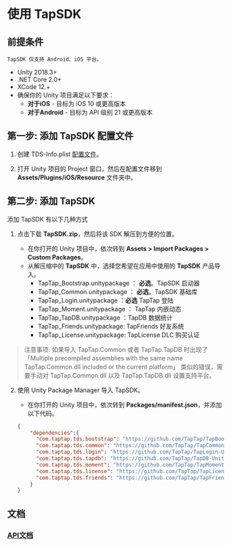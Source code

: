 # 使用 TapSDK

## 前提条件

    TapSDK 仅支持 Android、iOS 平台。

* Unity 2018.3+
* .NET Core 2.0+
* XCode 12.+
* 确保你的 Unity 项目满足以下要求：
    * **对于iOS** - 目标为 iOS 10 或更高版本
    * **对于Android** - 目标为 API 级别 21 或更高版本

## **第一步:** 添加 TapSDK 配置文件

1. 创建 TDS-Info.plist [配置文件](./CONFIG.md)。

2. 打开 Unity 项目的 Project 窗口，然后在配置文件移到 **Assets/Plugins/iOS/Resource** 文件夹中。

## **第二步:** 添加 TapSDK

添加 TapSDK 有以下几种方式

1. 点击下载 **TapSDK.zip**，然后将该 SDK 解压到方便的位置。

    * 在你打开的 Unity 项目中，依次转到 **Assets > Import Packages > Custom Packages**。
    * 从解压缩中的 **TapSDK** 中，选择您希望在应用中使用的 **TapSDK** 产品导入。
        * TapTap_Bootstrap.unitypackage ： **必选**。TapSDK 启动器
        * TapTap_Common.unitypackage ： **必选**。TapSDK 基础库
        * TapTap_Login.unitypackage ：**必选** TapTap 登陆
        * TapTap_Moment.unitypackage ： TapTap 内嵌动态
        * TapTap_TapDB.unitypackage ：TapDB 数据统计
        * TapTap_Friends.unitypackage: TapFriends 好友系统
        * TapTap_License.unitypackage: TapLicense DLC 购买认证
    
> 注意事项:
> 如果导入 TapTap.Common 或者 TapTap.TapDB 时出现了 「Multiple precompiled assemblies with the same name TapTap.Common.dll included or the current platform」 类似的错误，需要手动对 TapTap.Common.dll 以及 TapTap.TapDB.dll 设置支持平台。

2.  使用 Unity Package Manager 导入 TapSDK。

    * 在你打开的 Unity 项目中，依次转到 **Packages/manifest.json**，并添加以下代码。
    ```json
    {
        "dependencies":{
          "com.taptap.tds.bootstrap": "https://github.com/TapTap/TapBootstrap-Unity.git#{tag}",
          "com.taptap.tds.common": "https://github.com/TapTap/TapCommon-Unity.git#{tag}",
          "com.taptap.tds.login": "https://github.com/TapTap/TapLogin-Unity.git#{tag}",
          "com.taptap.tds.tapdb": "https://github.com/TapTap/TapDB-Unity.git#{tag}",
          "com.taptap.tds.moment": "https://github.com/TapTap/TapMoment-Unity.git#{tag}",
          "com.taptap.tds.license": "https://github.com/TapTap/TapLicense-Unity.git#{tag}",
          "com.taptap.tds.friends": "https://github.com/TapTap/TapFriends-Unity.git#{tag}"
        }
    }
    ```
## 文档
  
### [API文档](https://taptap.github.io/TapSDK-Unity/html/)